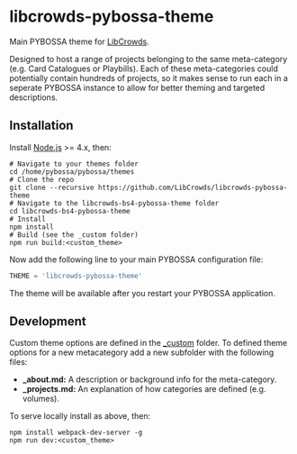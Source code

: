 # libcrowds-pybossa-theme

Main PYBOSSA theme for [LibCrowds](http://www.libcrowds.com).

Designed to host a range of projects belonging to the same meta-category 
(e.g. Card Catalogues or Playbills). Each of these meta-categories could
potentially contain hundreds of projects, so it makes sense to run each in a
seperate PYBOSSA instance to allow for better theming and targeted 
descriptions.


## Installation

Install [Node.js](https://nodejs.org/en/) >= 4.x, then:

```
# Navigate to your themes folder
cd /home/pybossa/pybossa/themes
# Clone the repo
git clone --recursive https://github.com/LibCrowds/libcrowds-pybossa-theme
# Navigate to the libcrowds-bs4-pybossa-theme folder
cd libcrowds-bs4-pybossa-theme
# Install
npm install
# Build (see the _custom folder)
npm run build:<custom_theme>
```

Now add the following line to your main PYBOSSA configuration file:

```Python
THEME = 'libcrowds-pybossa-theme'
```

The theme will be available after you restart your PYBOSSA application.


## Development

Custom theme options are defined in the [_custom](_custom) folder. To defined
theme options for a new metacategory add a new subfolder with the following 
files:

- **_about.md:** A description or background info for the meta-category.
- **_projects.md:** An explanation of how categories are defined (e.g. volumes).

To serve locally install as above, then:

```
npm install webpack-dev-server -g
npm run dev:<custom_theme>
```